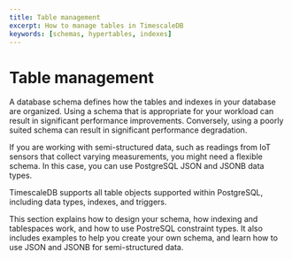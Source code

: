 ```yaml
---
title: Table management
excerpt: How to manage tables in TimescaleDB
keywords: [schemas, hypertables, indexes]
---
```


# Table management
A database schema defines how the tables and indexes in your database are
organized. Using a schema that is appropriate for your workload can result in
significant performance improvements. Conversely, using a poorly suited schema
can result in significant performance degradation.

If you are working with semi-structured data, such as readings from IoT sensors
that collect varying measurements, you might need a flexible schema. In this
case, you can use PostgreSQL JSON and JSONB data types.

TimescaleDB supports all table objects supported within PostgreSQL, including
data types, indexes, and triggers.

This section explains how to design your schema, how indexing and tablespaces
work, and how to use PostreSQL constraint types. It also includes examples to
help you create your own schema, and learn how to use JSON and JSONB for
semi-structured data.
